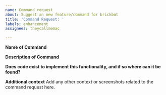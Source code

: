 ```yaml
---
name: Command request
about: Suggest an new feature/command for brickbot
title: 'Command Request: '
labels: enhancement
assignees: theycallmemac

---
```


**Name of Command**


**Description of Command**


**Does code exist to implement this functionality, and if so where can it be found?**


**Additional context**
Add any other context or screenshots related to the command request here.
